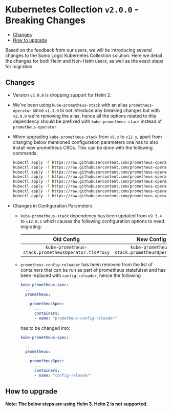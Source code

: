 # Kubernetes Collection `v2.0.0` - Breaking Changes

- [Changes](#changes)
- [How to upgrade](#how-to-upgrade)

Based on the feedback from our users, we will be introducing several changes
to the Sumo Logic Kubernetes Collection solution.
Here we detail the changes for both Helm and Non-Helm users, as well as
the exact steps for migration.

## Changes

- Version `v2.0.0` is dropping support for Helm 2.

- We've been using `kube-prometheus-stack` with an alias `prometheus-operator` since `v1.3.0`
  to not introduce any breaking changes but with `v2.0.0` we're removing the alias,
  hence all the options related to this dependency should be prefixed with
  `kube-prometheus-stack` instead of `prometheus-operator`.

- When upgrading `kube-prometheus-stack` from `v9.x` to `v12.y`, apart from changing
  below mentioned configuration parameters one has to also install new prometheus
  CRDs.
  This can be done with the following commands:

  ```bash
  kubectl apply -f https://raw.githubusercontent.com/prometheus-operator/prometheus-operator/release-0.43/example/prometheus-operator-crd/monitoring.coreos.com_probes.yaml
  kubectl apply -f https://raw.githubusercontent.com/prometheus-operator/prometheus-operator/release-0.43/example/prometheus-operator-crd/monitoring.coreos.com_alertmanagers.yaml
  kubectl apply -f https://raw.githubusercontent.com/prometheus-operator/prometheus-operator/release-0.43/example/prometheus-operator-crd/monitoring.coreos.com_alertmanagerconfigs.yaml
  kubectl apply -f https://raw.githubusercontent.com/prometheus-operator/prometheus-operator/release-0.43/example/prometheus-operator-crd/monitoring.coreos.com_prometheuses.yaml
  kubectl apply -f https://raw.githubusercontent.com/prometheus-operator/prometheus-operator/release-0.43/example/prometheus-operator-crd/monitoring.coreos.com_prometheusrules.yaml
  kubectl apply -f https://raw.githubusercontent.com/prometheus-operator/prometheus-operator/release-0.43/example/prometheus-operator-crd/monitoring.coreos.com_servicemonitors.yaml
  kubectl apply -f https://raw.githubusercontent.com/prometheus-operator/prometheus-operator/release-0.43/example/prometheus-operator-crd/monitoring.coreos.com_podmonitors.yaml
  kubectl apply -f https://raw.githubusercontent.com/prometheus-operator/prometheus-operator/release-0.43/example/prometheus-operator-crd/monitoring.coreos.com_thanosrulers.yaml
  ```

- Changes in Configuration Parameters
  - `kube-prometheus-stack` dependency has been updated from `v9.3.4` to `v12.0.1`
    which causes the following configuration options to need migrating:

    | Old Config | New Config |
    |:---:|:--:|
    | `kube-prometheus-stack.prometheusOperator.tlsProxy` | `kube-prometheus-stack.prometheusOperator.tls` |

  - `prometheus-config-reloader` has been removed from the list of containers
    that can be run as part of prometheus statefulset and has been replaced with
    `config-reloader`, hence the following

    ```yaml
    kube-prometheus-spec:
      ...
      prometheus:
        ...
        prometheusSpec:
          ...
          containers:
          - name: "prometheus-config-reloader"
    ```

    has to be changed into:

    ```yaml
    kube-prometheus-spec:

      ...
      prometheus:
        ...
        prometheusSpec:
          ...
          containers:
          - name: "config-reloader"
    ```

## How to upgrade

**Note: The below steps are using Helm 3. Helm 2 is not supported.**
